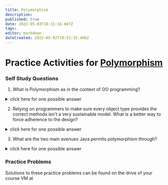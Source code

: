```yaml
---
title: Polymorphism
description: 
published: true
date: 2022-05-03T18:31:16.047Z
tags: 
editor: markdown
dateCreated: 2022-05-02T19:53:35.406Z
---
```


# Practice Activities for [Polymorphism](ooConcepts/polymorphism)


### Self Study Questions
1. What is Polymorphism as in the context of OO programming?
<details>
<summary>click here for one possible answer</summary>
  
It is the ability of a single object to behave like other kinds of objects.
</details>

2. Relying on programmers to make sure every object type provides the correct methods isn't a very sustainable model. What is a better way to force adherence to the design?
<details>
<summary>click here for one possible answer</summary>
  
The compiler.
</details>

3. What are the two main avenues Java permits polymorphism through?
<details>
<summary>click here for one possible answer</summary>
  
The use of Interfaces (not GUIs), and the use of Inheritance.
</details>


### Practice Problems

Solutions to these practice problems can be found on the drive of your course VM at 